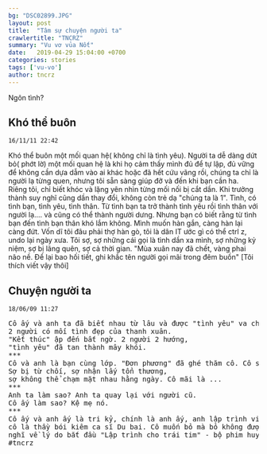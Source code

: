 ```yaml
---
bg: "DSC02899.JPG"
layout: post
title:  "Tâm sự chuyện người ta"
crawlertitle: "TNCRZ"
summary: "Vu vơ vủa Nốt"
date:   2019-04-29 15:04:00 +0700
categories: stories
tags: ['vu-vo']
author: tncrz
---
```

Ngôn tình?

## Khó thể buôn
`16/11/11 22:42`


Khó thể buôn một mối quan hệ( không chỉ là tình yêu). 
Người ta dễ dàng dứt bỏ( phớt lờ) một mối quan hệ là khi họ cảm thấy mình đủ để tự lập, đủ vững để không cần dựa dẫm vào ai khác hoặc đã hết cứu vãng rồi, chúng ta chỉ là người lạ từng quen, nhưng tôi sẵn sàng giúp đỡ và đến khi bạn cần ha.
Riêng tôi, chỉ biết khóc và lặng yên nhìn từng mối nối bị cắt dần. Khi trưởng thành suy nghĩ cũng dần thay đổi, không còn trẻ dạ "chúng ta là 1".
Tình, có tình bạn, tình yêu, tình thân. Từ tình bạn ta trở thành tình yêu rồi tình thân với người lạ.... và cũng có thể thành người dưng. Nhưng bạn có biết rằng từ tình bạn đến tình bạn thân khó lắm không.
Mình muốn hàn gắn, càng hàn lại càng đứt. Vốn dĩ tôi đâu phải thợ hàn gò, tôi là dân IT ước gì có thể ctrl z, undo lại ngày xưa.
Tôi sợ, sợ những cái gọi là tình dần xa mình, sợ những kỷ niệm, sợ bị lãng quên, sợ cả thời gian.
"Mùa xuân nay đã chết, vàng phai não nề. Để lại bao hối tiết, ghi khắc tên người gọi mãi trong đêm buồn"
[Tôi thích viết vậy thôi]


## Chuyện người ta
`18/06/09 11:27`
 
<pre>
Cô ấy và anh ta đã biết nhau từ lâu và được "tình yêu" va chạm ... 
2 người có mối tình đẹp của thanh xuân.
"Kết thúc" ập đến bất ngờ. 2 người 2 hướng, 
"tình yêu" đã tan thành mây khói.
***
Cô và anh là bạn cùng lớp. "Đơn phương" đã ghé thăm cô. Cô sợ.
Sợ bị từ chối, sợ nhận lấy tổn thương,
sợ không thể chạm mặt nhau hằng ngày. Cô mãi là ...
***
Anh ta làm sao? Anh ta quay lại với người cũ.
Cô ấy làm sao? Kệ mẹ nó.
***
Cô ấy và anh ấy là tri kỷ, chính là anh ấy, anh lập trình viên kiêm nghệ sĩ,
cô là thầy bói kiêm ca sĩ Du bai. Cô muốn bỏ mà bỏ không được,
nghĩ về lý do bắt đầu "Lập trình cho trái tim" - bộ phim huyền thoại đã mang anh đến với cô.
#tncrz
</pre>
